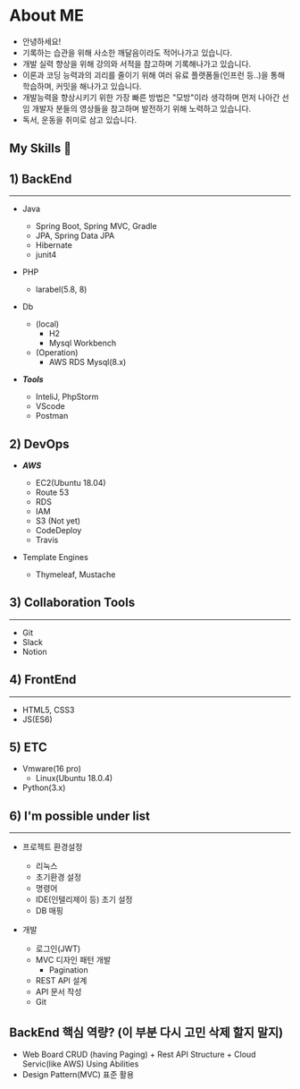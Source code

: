 # About ME
 * 안녕하세요!
 * 기록하는 습관을 위해 사소한 깨달음이라도 적어나가고 있습니다.
 * 개발 실력 향상을 위해 강의와 서적을 참고하며 기록해나가고 있습니다.
 * 이론과 코딩 능력과의 괴리를 줄이기 위해 여러 유료 플랫폼들(인프런 등..)을 통해 학습하며, 커밋을 해나가고 있습니다.
 * 개발능력을 향상시키기 위한 가장 빠른 방법은 "모방"이라 생각하며 먼저 나아간 선임 개발자 분들의 영상들을 참고하며 발전하기 위해 노력하고 있습니다.
 * 독서, 운동을 취미로 삼고 있습니다.

## My Skills 👋

## 1) BackEnd
***


  * Java
    - Spring Boot, Spring MVC, Gradle
    - JPA, Spring Data JPA
     - Hibernate
    - junit4

  * PHP
    - larabel(5.8, 8)
  
  
  
  * Db
    - (local)
      - H2
      - Mysql Workbench
    - (Operation)
      - AWS RDS Mysql(8.x)



  
* ***Tools***
  * InteliJ, PhpStorm
  * VScode
  * Postman

## 2) DevOps

* ***AWS***

  - EC2(Ubuntu 18.04)
  - Route 53
  - RDS
  - IAM
  - S3
  (Not yet)
  - CodeDeploy
  - Travis
      
* Template Engines
  * Thymeleaf, Mustache

## 3) Collaboration Tools
***
  * Git
  * Slack
  * Notion
 
## 4) FrontEnd
***
* HTML5, CSS3
* JS(ES6)
   
## 5) ETC

* Vmware(16 pro)
  - Linux(Ubuntu 18.0.4)
* Python(3.x)




## 6) I'm possible under list
***

* 프로젝트 환경설정
  - 리눅스
   - 초기환경 설정
   - 명령어
  - IDE(인텔리제이 등) 초기 설정
  - DB 매핑

* 개발
  - 로그인(JWT)
  - MVC 디자인 패턴 개발
    - Pagination
  - REST API 설계
  - API 문서 작성
  - Git 
  
 
## BackEnd 핵심 역량? (이 부분 다시 고민 삭제 할지 말지)

  * Web Board CRUD (having Paging) + Rest API Structure + Cloud Servic(like AWS) Using Abilities
  * Design Pattern(MVC) 표준 활용
  

<!--
**thsdimaker/thsdimaker** is a ✨ _special_ ✨ repository because its `README.md` (this file) appears on your GitHub profile.

Here are some ideas to get you started:

- 🔭 I’m currently working on ...
- 🌱 I’m currently learning ...
- 👯 I’m looking to collaborate on ...
- 🤔 I’m looking for help with ...
- 💬 Ask me about ...
- 📫 How to reach me: ...
- 😄 Pronouns: ...
- ⚡ Fun fact: ...
-->
